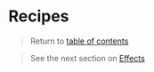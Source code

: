 # Recipes

> Return to [table of contents](../minigames.md)

> See the next section on [Effects](effects.md)